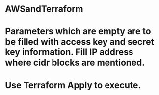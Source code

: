 # AWSandTerraform
# Parameters which are empty are to be filled with access key and secret key information. Fill IP address where cidr blocks are mentioned. 
# Use Terraform Apply to execute.




